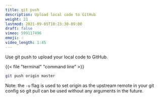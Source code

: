 ```yaml
---
title: git push
description: Upload local code to GitHub
weight: 21
lastmod: 2021-09-05T10:23:30-09:00
draft: false
vimeo: 599117496
emoji: ☝️
video_length: 1:45
---
```


Use git push to upload your local code to GitHub.

{{< file "terminal" "command line" >}}
```bash
git push origin master
```

Note: the `-u` flag is used to set origin as the upstream remote in your git config so git pull can be used without any arguments in the future.